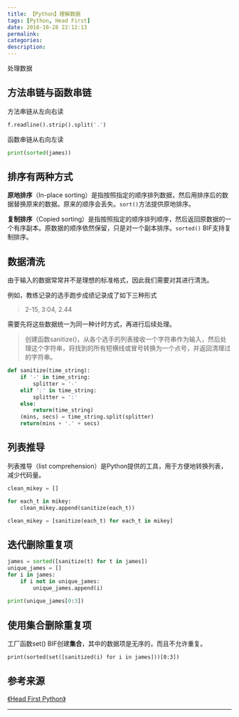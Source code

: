 ```yaml
---
title: 【Python】理解数据
tags: [Python, Head First]
date: 2018-10-28 22:12:13
permalink:
categories:
description:
---
```

<p class="description">处理数据</p>

<!-- more -->

## 方法串链与函数串链

方法串链从左向右读

```python
f.readline().strip().split('.')
```
函数串链从右向左读
```python
print(sorted(james))
```

## 排序有两种方式

**原地排序**（In-place sorting）是指按照指定的顺序排列数据，然后用排序后的数据替换原来的数据。原来的顺序会丢失。`sort()`方法提供原地排序。

**复制排序**（Copied sorting）是指按照指定的顺序排列顺序，然后返回原数据的一个有序副本。原数据的顺序依然保留，只是对一个副本排序。`sorted()` BIF支持复制排序。

## 数据清洗

由于输入的数据常常并不是理想的标准格式，因此我们需要对其进行清洗。

例如，教练记录的选手跑步成绩记录成了如下三种形式

> 2-15, 3:04, 2.44

需要先将这些数据统一为同一种计时方式，再进行后续处理。

> 创建函数sanitize()，从各个选手的列表接收一个字符串作为输入，然后处理这个字符串，将找到的所有短横线或冒号转换为一个点号，并返回清理过的字符串。

```python
def sanitize(time_string):
    if '-' in time_string:
        splitter = '-'
    elif ':' in time_string:
        splitter = ':'
    else:
        return(time_string)
    (mins, secs) = time_string.split(splitter)
    return(mins + '.' + secs)
```



## 列表推导

列表推导（list comprehension）是Python提供的工具，用于方便地转换列表，减少代码量。

```python
clean_mikey = []

for each_t in mikey:
    clean_mikey.append(sanitize(each_t))
```

```python
clean_mikey = [sanitize(each_t) for each_t in mikey]
```

## 迭代删除重复项

```python
james = sorted([sanitize(t) for t in james])
unique_james = []
for i in james:
    if i not in unique_james:
        unique_james.append(i)
        
print(unique_james[0:3])
```

## 使用集合删除重复项

工厂函数set() BIF创建**集合**，其中的数据项是无序的，而且不允许重复。

```print
print(sorted(set([sanitized(i) for i in james]))[0:3])
```



## 参考来源

[《Head First Python》](https://www.oreilly.com/library/view/head-first-python/9781491919521/)

<hr />